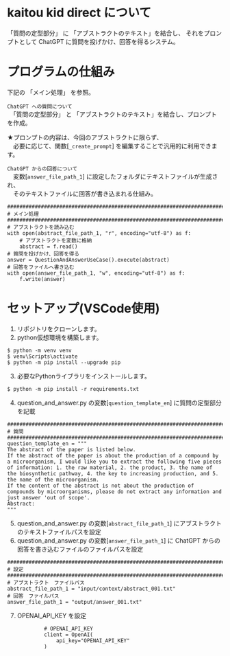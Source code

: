 # kaitou kid direct について

「質問の定型部分」 に 「アブストラクトのテキスト」を結合し、
それをプロンプトとして ChatGPT に質問を投げかけ、回答を得るシステム。

# プログラムの仕組み

下記の 「メイン処理」 を参照。  

`ChatGPT への質問について`  
　「質問の定型部分」 と 「アブストラクトのテキスト」を結合し、プロンプトを作成。  

★プロンプトの内容は、今回のアブストラクトに限らず、  
　必要に応じて、関数[`_create_prompt`] を編集することで汎用的に利用できます。  

`ChatGPT からの回答について`  
　変数[`answer_file_path_1`] に設定したフォルダにテキストファイルが生成され、  
　そのテキストファイルに回答が書き込まれる仕組み。

```
###############################################################################################
# メイン処理
###############################################################################################
# アブストラクトを読み込む
with open(abstract_file_path_1, "r", encoding="utf-8") as f:
    # アブストラクトを変数に格納
    abstract = f.read()
# 質問を投げかけ、回答を得る
answer = QuestionAndAnswerUseCase().execute(abstract)
# 回答をファイルへ書き込む
with open(answer_file_path_1, "w", encoding="utf-8") as f:
    f.write(answer)
```

# セットアップ(VSCode使用)

1. リポジトリをクローンします。
2. python仮想環境を構築します。

```
$ python -m venv venv  
$ venv\Scripts\activate  
$ python -m pip install --upgrade pip  
```

3. 必要なPythonライブラリをインストールします。

```
$ python -m pip install -r requirements.txt
```

4. question_and_answer.py の変数[`question_template_en`] に質問の定型部分を記載

```
###############################################################################################
# 質問
###############################################################################################
question_template_en = """
The abstract of the paper is listed below.
If the abstract of the paper is about the production of a compound by a microorganism, I would like you to extract the following five pieces of information: 1. the raw material, 2. the product, 3. the name of the biosynthetic pathway, 4. the key to increasing production, and 5. the name of the microorganism.
If the content of the abstract is not about the production of compounds by microorganisms, please do not extract any information and just answer 'out of scope'.
Abstract:
"""
```

5. question_and_answer.py の変数[`abstract_file_path_1`] にアブストラクトのテキストファイルパスを設定
6. question_and_answer.py の変数[`answer_file_path_1`] に ChatGPT からの回答を書き込むファイルのファイルパスを設定

```
###############################################################################################
# 設定
###############################################################################################
# アブストラクト　ファイルパス
abstract_file_path_1 = "input/context/abstract_001.txt"
# 回答　ファイルパス
answer_file_path_1 = "output/answer_001.txt"
```

7. OPENAI_API_KEY を設定

```
            # OPENAI_API_KEY
            client = OpenAI(
                api_key="OPENAI_API_KEY"
            )

```
